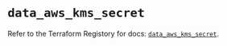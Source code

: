 # `data_aws_kms_secret`

Refer to the Terraform Registory for docs: [`data_aws_kms_secret`](https://registry.terraform.io/providers/hashicorp/aws/5.13.1/docs/data-sources/kms_secret).
